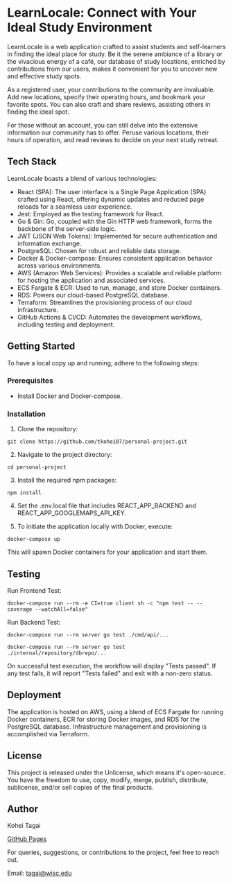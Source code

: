 # LearnLocale: Connect with Your Ideal Study Environment
LearnLocale is a web application crafted to assist students and self-learners in finding the ideal place for study. Be it the serene ambiance of a library or the vivacious energy of a café, our database of study locations, enriched by contributions from our users, makes it convenient for you to uncover new and effective study spots.

As a registered user, your contributions to the community are invaluable. Add new locations, specify their operating hours, and bookmark your favorite spots. You can also craft and share reviews, assisting others in finding the ideal spot.

For those without an account, you can still delve into the extensive information our community has to offer. Peruse various locations, their hours of operation, and read reviews to decide on your next study retreat.

## Tech Stack
LearnLocale boasts a blend of various technologies:

- React (SPA): The user interface is a Single Page Application (SPA) crafted using React, offering dynamic updates and reduced page reloads for a seamless user experience.
- Jest: Employed as the testing framework for React.
- Go & Gin: Go, coupled with the Gin HTTP web framework, forms the backbone of the server-side logic.
- JWT (JSON Web Tokens): Implemented for secure authentication and information exchange.
- PostgreSQL: Chosen for robust and reliable data storage.
- Docker & Docker-compose: Ensures consistent application behavior across various environments.
- AWS (Amazon Web Services): Provides a scalable and reliable platform for hosting the application and associated services.
- ECS Fargate & ECR: Used to run, manage, and store Docker containers.
- RDS: Powers our cloud-based PostgreSQL database.
- Terraform: Streamlines the provisioning process of our cloud infrastructure.
- GitHub Actions & CI/CD: Automates the development workflows, including testing and deployment.

## Getting Started
To have a local copy up and running, adhere to the following steps:

### Prerequisites
- Install Docker and Docker-compose.

### Installation
1. Clone the repository:

`git clone https://github.com/tkohei07/personal-project.git `

2. Navigate to the project directory:

`cd personal-project` 

3. Install the required npm packages:

`npm install` 

4. Set the .env.local file that includes REACT_APP_BACKEND and REACT_APP_GOOGLEMAPS_API_KEY.

5. To initiate the application locally with Docker, execute:

`docker-compose up` 

This will spawn Docker containers for your application and start them.

## Testing
Run Frontend Test:

`docker-compose run --rm -e CI=true client sh -c "npm test -- --coverage --watchAll=false"`

Run Backend Test:

`docker-compose run --rm server go test ./cmd/api/...`

`docker-compose run --rm server go test ./internal/repository/dbrepo/...`

On successful test execution, the workflow will display "Tests passed". If any test fails, it will report "Tests failed" and exit with a non-zero status.

## Deployment
The application is hosted on AWS, using a blend of ECS Fargate for running Docker containers, ECR for storing Docker images, and RDS for the PostgreSQL database. Infrastructure management and provisioning is accomplished via Terraform.

## License
This project is released under the Unlicense, which means it's open-source. You have the freedom to use, copy, modify, merge, publish, distribute, sublicense, and/or sell copies of the final products.

## Author
Kohei Tagai

[GitHub Pages](https://github.com/tkohei07)

For queries, suggestions, or contributions to the project, feel free to reach out.

Email: tagai@wisc.edu
